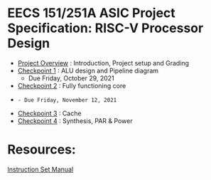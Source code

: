 # EECS 151/251A ASIC Project Specification: RISC-V Processor Design


- [Project Overview](overview.md) : Introduction, Project setup and Grading
- [Checkpoint 1](checkpoint1.md) :  ALU design and Pipeline diagram 
    - Due Friday, October 29, 2021
- [Checkpoint 2](checkpoint2.md) : Fully functioning core
-     - Due Friday, November 12, 2021
- [Checkpoint 3](checkpoint3.md) : Cache
- [Checkpoint 4](checkpoint4.md) : Synthesis, PAR & Power

# Resources:
[Instruction Set Manual](https://riscv.org/wp-content/uploads/2017/05/riscv-spec-v2.2.pdf)
